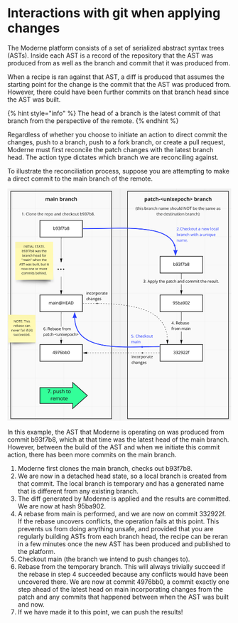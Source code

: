 # Interactions with git when applying changes

The Moderne platform consists of a set of serialized abstract syntax trees (ASTs). Inside each AST is a record of the repository that the AST was produced from as well as the branch and commit that it was produced from.

When a recipe is ran against that AST, a diff is produced that assumes the starting point for the change is the commit that the AST was produced from. However, there could have been further commits on that branch head since the AST was built.

{% hint style="info" %}
The head of a branch is the latest commit of that branch from the perspective of the remote.
{% endhint %}

Regardless of whether you choose to initiate an action to direct commit the changes, push to a branch, push to a fork branch, or create a pull request, Moderne must first reconcile the patch changes with the latest branch head. The action type dictates which branch we are reconciling against.

To illustrate the reconciliation process, suppose you are attempting to make a direct commit to the main branch of the remote.

<img src="../.gitbook/assets/image (20) (1).png" alt="" data-size="original">

In this example, the AST that Moderne is operating on was produced from commit b93f7b8, which at that time was the latest head of the main branch. However, between the build of the AST and when we initiate this commit action, there has been more commits on the main branch.

1. Moderne first clones the main branch, checks out b93f7b8.
2. We are now in a detached head state, so a local branch is created from that commit. The local branch is temporary and has a generated name that is different from any existing branch.
3. The diff generated by Moderne is applied and the results are committed. We are now at hash 95ba902.
4. A rebase from main is performed, and we are now on commit 332922f. If the rebase uncovers conflicts, the operation fails at this point. This prevents us from doing anything unsafe, and provided that you are regularly building ASTs from each branch head, the recipe can be reran in a few minutes once the new AST has been produced and published to the platform.
5. Checkout main (the branch we intend to push changes to).
6. Rebase from the temporary branch. This will always trivially succeed if the rebase in step 4 succeeded because any conflicts would have been uncovered there. We are now at commit 4976bb0, a commit exactly one step ahead of the latest head on main incorporating changes from the patch and any commits that happened between when the AST was built and now.
7. If we have made it to this point, we can push the results!

